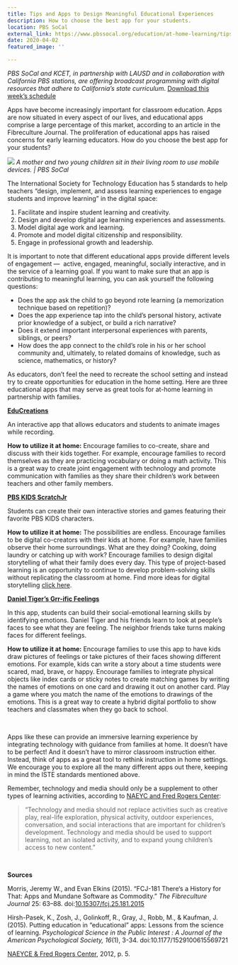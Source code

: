 ```yaml
---
title: Tips and Apps to Design Meaningful Educational Experiences
description: How to choose the best app for your students.
location: PBS SoCal
external_link: https://www.pbssocal.org/education/at-home-learning/tips-apps-design-meaningful-educational-experiences/
date: 2020-04-02
featured_image: ''

---
```

_PBS SoCal and KCET, in partnership with LAUSD and in collaboration with California PBS stations, are offering broadcast programming with digital resources that adhere to California’s state curriculum_. [Download this week’s schedule](https://www.pbssocal.org/education/at-home-learning/download-pbs-socal-kcet-klcs-tv-schedules/)

<p>Apps have become increasingly important for classroom education. Apps are now situated in every aspect of our lives, and educational apps comprise a large percentage of this market, according to an article in the Fibreculture Journal. The proliferation of educational apps has raised concerns for early learning educators. How do you choose the best app for your students?</p>

![](https://dj3b4v4vfrnun.cloudfront.net/wp-content/uploads/2020/04/DSC00143-1024x576.jpg)
_A mother and two young children sit in their living room to use mobile devices. | PBS SoCal_

<p>The International Society for Technology Education has 5 standards to help teachers “design, implement, and assess learning experiences to engage students and improve learning” in the digital space:</p>
<ol>
<li>Facilitate and inspire student learning and creativity.</li>
<li>Design and develop digital age learning experiences and assessments.</li>
<li>Model digital age work and learning.</li>
<li>Promote and model digital citizenship and responsibility.</li>
<li>Engage in professional growth and leadership.</li>
</ol>
<p>It is important to note that different educational apps provide different levels of engagement —  active, engaged, meaningful, socially interactive, and in the service of a learning goal. If you want to make sure that an app is contributing to meaningful learning, you can ask yourself the following questions:</p>
<ul>
<li>Does the app ask the child to go beyond rote learning (a memorization technique based on repetition)?</li>
<li>Does the app experience tap into the child’s personal history, activate prior knowledge of a subject, or build a rich narrative?</li>
<li>Does it extend important interpersonal experiences with parents, siblings, or peers?</li>
<li>How does the app connect to the child’s role in his or her school community and, ultimately, to related domains of knowledge, such as science, mathematics, or history?</li>
</ul>
<p>As educators, don’t feel the need to recreate the school setting and instead try to create opportunities for education in the home setting. Here are three educational apps that may serve as great tools for at-home learning in partnership with families.</p>
<p><strong><a href="https://www.educreations.com/" target="_blank" rel="noopener noreferrer">EduCreations</a></strong></p>
<p>An interactive app that allows educators and students to animate images while recording.</p>
<p><strong>How to utilize it at home:</strong> Encourage families to co-create, share and discuss with their kids together. For example, encourage families to record themselves as they are practicing vocabulary or doing a math activity. This is a great way to create joint engagement with technology and promote communication with families as they share their children’s work between teachers and other family members.</p>
<p><strong><a href="https://pbskids.org/apps/pbs-kids-scratchjr.html" target="_blank" rel="noopener noreferrer">PBS KIDS ScratchJr</a></strong></p>
<p>Students can create their own interactive stories and games featuring their favorite PBS KIDS characters.</p>
<p><strong>How to utilize it at home:</strong> The possibilities are endless. Encourage families to be digital co-creators with their kids at home. For example, have families observe their home surroundings. What are they doing? Cooking, doing laundry or catching up with work? Encourage families to design digital storytelling of what their family does every day. This type of project-based learning is an opportunity to continue to develop problem-solving skills without replicating the classroom at home. Find more ideas for digital storytelling <a href="https://pbskids.org/learn/scratchjr/" target="_blank" rel="noopener noreferrer">click here</a>.</p>
<p><strong><a href="https://pbskids.org/apps/daniel-tigers-grr-ific-feelings.html" target="_blank" rel="noopener noreferrer">Daniel Tiger’s Grr-ific Feelings</a></strong></p>
<p>In this app, students can build their social-emotional learning skills by identifying emotions. Daniel Tiger and his friends learn to look at people’s faces to see what they are feeling. The neighbor friends take turns making faces for different feelings.</p>
<p><strong>How to utilize it at home:</strong> Encourage families to use this app to have kids draw pictures of feelings or take pictures of their faces showing different emotions. For example, kids can write a story about a time students were scared, mad, brave, or happy. Encourage families to integrate physical objects like index cards or sticky notes to create matching games by writing the names of emotions on one card and drawing it out on another card. Play a game where you match the name of the emotions to drawings of the emotions. This is a great way to create a hybrid digital portfolio to show teachers and classmates when they go back to school.</p>
<p> </p>
<p>Apps like these can provide an immersive learning experience by integrating technology with guidance from families at home. It doesn’t have to be perfect! And it doesn’t have to mirror classroom instruction either. Instead, think of apps as a great tool to rethink instruction in home settings. We encourage you to explore all the many different apps out there, keeping in mind the ISTE standards mentioned above.</p>
<p>Remember, technology and media should only be a supplement to other types of learning activities, according to <a href="https://www.naeyc.org/sites/default/files/globally-shared/downloads/PDFs/resources/topics/PS_technology_WEB.pdf" target="_blank" rel="noopener noreferrer">NAEYC and Fred Rogers Center</a>:</p>
<blockquote><p>“Technology and media should not replace activities such as creative play, real-life exploration, physical activity, outdoor experiences, conversation, and social interactions that are important for children’s development. Technology and media should be used to support learning, not an isolated activity, and to expand young children’s access to new content.”</p></blockquote>
<p> </p>
<p><b>Sources</b></p>
<p><span style="font-weight: 400;">Morris, Jeremy W., and Evan Elkins (2015). “FCJ-181 There‘s a History for That: Apps and Mundane Software as Commodity.” </span><i><span style="font-weight: 400;">The Fibreculture Journal</span></i><span style="font-weight: 400;"> 25: 63–88. doi:</span><a href="https://dx-doi-org.lib.pepperdine.edu/10.1530"><span style="font-weight: 400;">10.15307/fcj.25.181.2015</span></a></p>
<p><span style="font-weight: 400;">Hirsh-Pasek, K., Zosh, J., Golinkoff, R., Gray, J., Robb, M., & Kaufman, J. (2015). Putting education in “educational” apps: Lessons from the science of learning. </span><i><span style="font-weight: 400;">Psychological Science in the Public Interest : A Journal of the American Psychological Society,</span></i> <i><span style="font-weight: 400;">16</span></i><span style="font-weight: 400;">(1), 3-34. doi:10.1177/1529100615569721</span></p>
<p><span style="font-weight: 400;"><a href="https://www.naeyc.org/sites/default/files/globally-shared/downloads/PDFs/resources/topics/PS_technology_WEB.pdf" target="_blank" rel="noopener noreferrer">NAEYCE & Fred Rogers Center</a>, 2012, p. 5.</span></p>